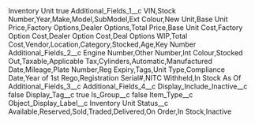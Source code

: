 <?xml version="1.0" encoding="UTF-8"?>
<CustomMetadata xmlns="http://soap.sforce.com/2006/04/metadata" xmlns:xsi="http://www.w3.org/2001/XMLSchema-instance" xmlns:xsd="http://www.w3.org/2001/XMLSchema">
    <label>Inventory Unit</label>
    <protected>true</protected>
    <values>
        <field>Additional_Fields_1__c</field>
        <value xsi:type="xsd:string">VIN,Stock Number,Year,Make,Model,SubModel,Ext Colour,New Unit,Base Unit Price,Factory Options,Dealer Options,Total Price,Base Unit Cost,Factory Option Cost,Dealer Option Cost,Deal Options WIP,Total Cost,Vendor,Location,Category,Stocked,Age,Key Number</value>
    </values>
    <values>
        <field>Additional_Fields_2__c</field>
        <value xsi:type="xsd:string">Engine Number,Other Number,Int Colour,Stocked Out,Taxable,Applicable Tax,Cylinders,Automatic,Manufactured Date,Mileage,Plate Number,Reg Expiry,Tags,Unit Type,Compliance Date,Year of 1st Rego,Registration Serial#,NITC Withheld,In Stock As Of</value>
    </values>
    <values>
        <field>Additional_Fields_3__c</field>
        <value xsi:nil="true"/>
    </values>
    <values>
        <field>Additional_Fields_4__c</field>
        <value xsi:nil="true"/>
    </values>
    <values>
        <field>Display_Include_Inactive__c</field>
        <value xsi:type="xsd:boolean">false</value>
    </values>
    <values>
        <field>Display_Tag__c</field>
        <value xsi:type="xsd:boolean">true</value>
    </values>
    <values>
        <field>Is_Group__c</field>
        <value xsi:type="xsd:boolean">false</value>
    </values>
    <values>
        <field>Item_Type__c</field>
        <value xsi:nil="true"/>
    </values>
    <values>
        <field>Object_Display_Label__c</field>
        <value xsi:type="xsd:string">Inventory Unit</value>
    </values>
    <values>
        <field>Status__c</field>
        <value xsi:type="xsd:string">Available,Reserved,Sold,Traded,Delivered,On Order,In Stock,Inactive</value>
    </values>
</CustomMetadata>
